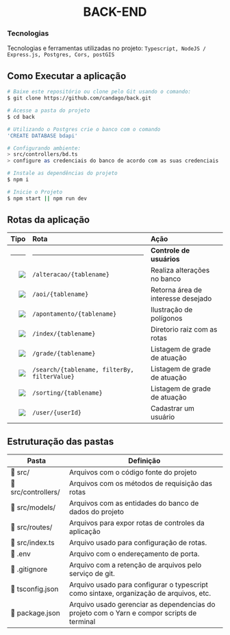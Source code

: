 # <h1 align="center"> BACK-END  </h1>

### Tecnologias

Tecnologias e ferramentas utilizadas no projeto: `Typescript, NodeJS / Express.js, Postgres, Cors, postGIS`

## Como Executar a aplicação
```bash
# Baixe este repositório ou clone pelo Git usando o comando:
$ git clone https://github.com/candago/back.git

# Acesse a pasta do projeto
$ cd back

# Utilizando o Postgres crie o banco com o comando
'CREATE DATABASE bdapi'

# Configurando ambiente:
> src/controllers/bd.ts
> configure as credenciais do banco de acordo com as suas credenciais

# Instale as dependências do projeto
$ npm i

# Inicie o Projeto
$ npm start || npm run dev
```

## Rotas da aplicação
<div align="center">
  
|                                                                    Tipo | Rota                       | Ação                              |
| ----------------------------------------------------------------------: | :------------------------- | :-------------------------------- |
|                                                                    <hr> | <hr>                       | **Controle de usuários**          |
|   [![](https://img.shields.io/badge/POST-4682B4?style=for-the-badge)]() | `/alteracao/{tablename}`              | Realiza alterações no banco        |
|   [![](https://img.shields.io/badge/POST-4682B4?style=for-the-badge)]() | `/aoi/{tablename}`                     | Retorna área de interesse desejado                             |
|   [![](https://img.shields.io/badge/POST-4682B4?style=for-the-badge)]() | `/apontamento/{tablename}`             | Ilustração de polígonos       |
|   [![](https://img.shields.io/badge/POST-4682B4?style=for-the-badge)]() | `/index/{tablename}`                   | Diretorio raiz com as rotas  |
|   [![](https://img.shields.io/badge/POST-4682B4?style=for-the-badge)]() | `/grade/{tablename}`                   | Listagem de grade de atuação  |
|   [![](https://img.shields.io/badge/GET-2E8B57?style=for-the-badge)]()  | `/search/{tablename, filterBy, filterValue}`                   | Listagem de grade de atuação  |
|   [![](https://img.shields.io/badge/POST-4682B4?style=for-the-badge)]() | `/sorting/{tablename}`                   | Listagem de grade de atuação  |
|   [![](https://img.shields.io/badge/POST-4682B4?style=for-the-badge)]() | `/user/{userId}`           | Cadastrar um usuário |



</div>

## Estruturação das pastas

| Pasta                    | Definição                                                                                  |
| ------------------------ | ------------------------------------------------------------------------------------------ |
| 📁 src/                   | Arquivos com o código fonte do projeto                                                     |
| 📁 src/controllers/        | Arquivos com os métodos de requisição das rotas                                            |
| 📁 src/models/             | Arquivos com as entidades do banco de dados do projeto                                     |
| 📁 src/routes/            | Arquivos para expor rotas de controles da aplicação                                        |
| 📁 src/index.ts               | Arquivo usado para configuração de rotas.     |
| 📄 .env          | Arquivo com o endereçamento de porta.     |
| 📄 .gitignore          | Arquivo com a retenção de arquivos pelo serviço de git.     |
| 📄 tsconfig.json          | Arquivo usado para configurar o typescript como sintaxe, organização de arquivos, etc.     |
| 📄 package.json           | Arquivo usado gerenciar as dependencias do projeto com o Yarn e compor scripts de terminal |
